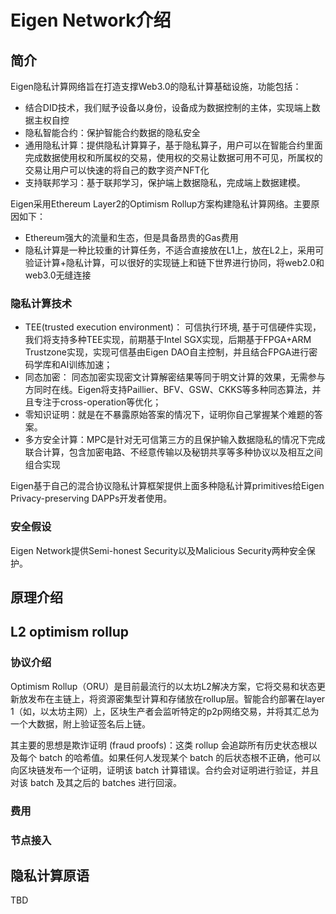 # Eigen Network介绍

## 简介

Eigen隐私计算网络旨在打造支撑Web3.0的隐私计算基础设施，功能包括：
* 结合DID技术，我们赋予设备以身份，设备成为数据控制的主体，实现端上数据主权自控
* 隐私智能合约：保护智能合约数据的隐私安全
* 通用隐私计算：提供隐私计算算子，基于隐私算子，用户可以在智能合约里面完成数据使用权和所属权的交易，使用权的交易让数据可用不可见，所属权的交易让用户可以快速的将自己的数字资产NFT化
* 支持联邦学习：基于联邦学习，保护端上数据隐私，完成端上数据建模。

Eigen采用Ethereum Layer2的Optimism Rollup方案构建隐私计算网络。主要原因如下：
* Ethereum强大的流量和生态，但是具备昂贵的Gas费用
* 隐私计算是一种比较重的计算任务，不适合直接放在L1上，放在L2上，采用可验证计算+隐私计算，可以很好的实现链上和链下世界进行协同，将web2.0和web3.0无缝连接


### 隐私计算技术
* TEE(trusted execution environment)： 可信执行环境, 基于可信硬件实现，我们将支持多种TEE实现，前期基于Intel SGX实现，后期基于FPGA+ARM Trustzone实现，实现可信基由Eigen DAO自主控制，并且结合FPGA进行密码学库和AI训练加速；
* 同态加密： 同态加密实现密文计算解密结果等同于明文计算的效果，无需参与方同时在线。Eigen将支持Paillier、BFV、GSW、CKKS等多种同态算法，并且专注于cross-operation等优化；
* 零知识证明：就是在不暴露原始答案的情况下，证明你自己掌握某个难题的答案。
* 多方安全计算：MPC是针对无可信第三方的且保护输入数据隐私的情况下完成联合计算，包含加密电路、不经意传输以及秘钥共享等多种协议以及相互之间组合实现

Eigen基于自己的混合协议隐私计算框架提供上面多种隐私计算primitives给Eigen Privacy-preserving DAPPs开发者使用。

### 安全假设
Eigen Network提供Semi-honest Security以及Malicious Security两种安全保护。


## 原理介绍

## L2 optimism rollup
### 协议介绍
Optimism Rollup（ORU）是目前最流行的以太坊L2解决方案，它将交易和状态更新放发布在主链上，将资源密集型计算和存储放在rollup层。智能合约部署在layer 1（如，以太坊主网）上，区块生产者会监听特定的p2p网络交易，并将其汇总为一个大数据，附上验证签名后上链。

其主要的思想是欺诈证明 (fraud proofs)：这类 rollup 会追踪所有历史状态根以及每个 batch 的哈希值。如果任何人发现某个 batch 的后状态根不正确，他可以向区块链发布一个证明，证明该 batch 计算错误。合约会对证明进行验证，并且对该 batch 及其之后的 batches 进行回滚。

### 费用

### 节点接入

## 隐私计算原语
TBD

